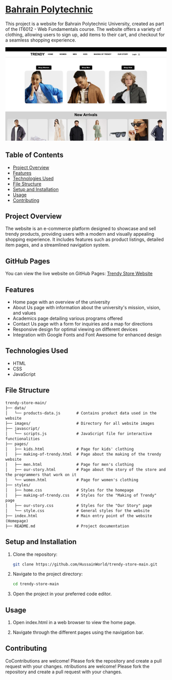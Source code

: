 # [Bahrain Polytechnic](https://hussainworld.github.io/trendy-store-main/)

This project is a website for Bahrain Polytechnic University, created as part of the IT6012 - Web Fundamentals course. The website offers a variety of clothing, allowing users to sign up, add items to their cart, and checkout for a seamless shopping experience.

![Homepage](images/HomePage.png)

## Table of Contents

- [Project Overview](#project-overview)
- [Features](#features)
- [Technologies Used](#technologies-used)
- [File Structure](#file-structure)
- [Setup and Installation](#setup-and-installation)
- [Usage](#usage)
- [Contributing](#contributing)

## Project Overview

The website is an e-commerce platform designed to showcase and sell trendy products, providing users with a modern and visually appealing shopping experience. It includes features such as product listings, detailed item pages, and a streamlined navigation system. 

## GitHub Pages

You can view the live website on GitHub Pages: [Trendy Store Website](https://hussainworld.github.io/trendy-store-main/)

## Features

- Home page with an overview of the university
- About Us page with information about the university's mission, vision, and values
- Academics page detailing various programs offered
- Contact Us page with a form for inquiries and a map for directions
- Responsive design for optimal viewing on different devices
- Integration with Google Fonts and Font Awesome for enhanced design

## Technologies Used

- HTML
- CSS
- JavaScript

## File Structure

```
trendy-store-main/
├── data/
│   └── products-data.js       # Contains product data used in the website
├── images/                    # Directory for all website images
├── javascript/
│   └── scripts.js             # JavaScript file for interactive functionalities
├── pages/
│   ├── kids.html              # Page for kids' clothing
│   ├── making-of-trendy.html  # Page about the making of the trendy website
│   ├── men.html               # Page for men's clothing
│   ├── our-story.html         # Page about the story of the store and the programmers that work on it
│   └── women.html             # Page for women's clothing
├── styles/
│   ├── home.css               # Styles for the homepage
│   ├── making-of-trendy.css   # Styles for the "Making of Trendy" page
│   ├── our-story.css          # Styles for the "Our Story" page
│   └── style.css              # General styles for the website
├── index.html                 # Main entry point of the website (Homepage)
├── README.md                  # Project documentation
```

## Setup and Installation

1. Clone the repository:
   ```sh
   git clone https://github.com/HussainWorld/trendy-store-main.git
   ```
2. Navigate to the project directory:
   ```sh
   cd trendy-store-main
   ```
3. Open the project in your preferred code editor.

## Usage

1. Open index.html in a web browser to view the home page.

2. Navigate through the different pages using the navigation bar.

## Contributing

CoContributions are welcome! Please fork the repository and create a pull request with your changes.
ntributions are welcome! Please fork the repository and create a pull request with your changes.
